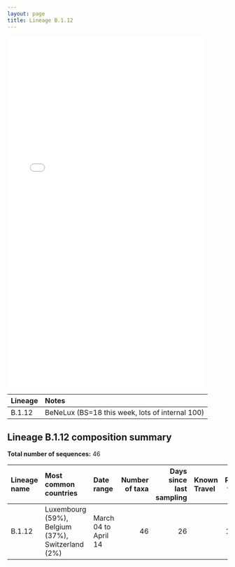 ```yaml
---
layout: page
title: Lineage B.1.12
---
```




<embed src="../assets/images/B.1.12.pdf" type="application/pdf" width="90%" height="800px" />


| Lineage | Notes |
|:-----|:-----|
| B.1.12 | BeNeLux (BS=18 this week, lots of internal 100) |

<h2>Lineage B.1.12 composition summary </h2>

<strong>Total number of sequences:</strong> 46

| Lineage name | Most common countries | Date range | Number of taxa |  Days since last sampling | Known Travel | Recall value |
|:-----|:-----|:-------|-------:|-------:|:---------|--------:|
| B.1.12 | Luxembourg (59%), Belgium (37%), Switzerland (2%) | March 04 to April 14 | 46 | 26 |  | 100.0 |
